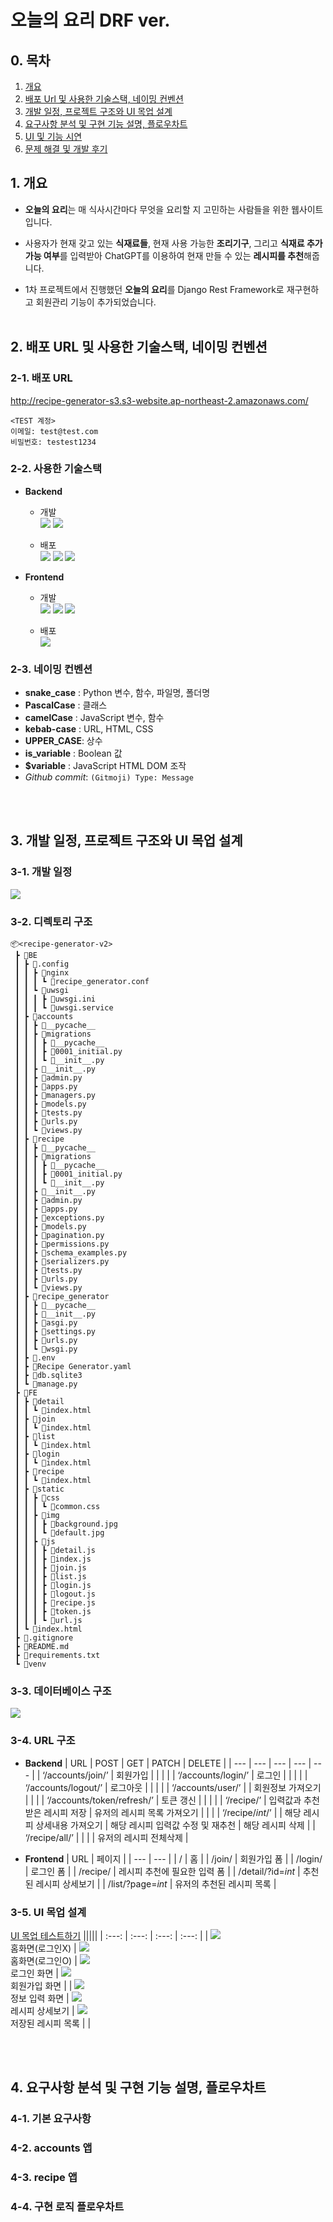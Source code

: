 # 오늘의 요리 DRF ver.

## 0. 목차
1. [개요](#1-개요)
2. [배포 Url 및 사용한 기술스택, 네이밍 컨벤션](#2-배포-url-및-사용한-기술스택-네이밍-컨벤션)
3. [개발 일정, 프로젝트 구조와 UI 목업 설계](#3-개발-일정-프로젝트-구조와-ui-목업-설계)
4. [요구사항 분석 및 구현 기능 설명, 플로우차트](#4-요구사항-분석-및-구현-기능-설명-플로우차트)
5. [UI 및 기능 시연]()
6. [문제 해결 및 개발 후기]()

## 1. 개요

- **오늘의 요리**는 매 식사시간마다 무엇을 요리할 지 고민하는 사람들을 위한 웹사이트 입니다.

- 사용자가 현재 갖고 있는 **식재료들**, 현재 사용 가능한 **조리기구**, 그리고 **식재료 추가 가능 여부**를 입력받아 ChatGPT를 이용하여 현재 만들 수 있는 **레시피를 추천**해줍니다.

- 1차 프로젝트에서 진행했던 **오늘의 요리**를 Django Rest Framework로 재구현하고 회원관리 기능이 추가되었습니다.
  <br><br>

## 2. 배포 URL 및 사용한 기술스택, 네이밍 컨벤션

### 2-1. 배포 URL

http://recipe-generator-s3.s3-website.ap-northeast-2.amazonaws.com/
```
<TEST 계정>
이메일: test@test.com
비밀번호: testest1234
```

### 2-2. 사용한 기술스택

- **Backend**
  - 개발<br>
    <img src="https://img.shields.io/badge/python-3776AB?style=for-the-badge&logo=python&logoColor=white"> <img src="https://img.shields.io/badge/django-092E20?style=for-the-badge&logo=django&logoColor=white">
  
  - 배포<br>
    <img src="https://img.shields.io/badge/ubuntu-E95420?style=for-the-badge&logo=ubuntu&logoColor=white"> <img src="https://img.shields.io/badge/nginx-009639?style=for-the-badge&logo=nginx&logoColor=white"> <img src="https://img.shields.io/badge/uwsgi-b6ce5f?style=for-the-badge&logoColor=black">

- **Frontend**
  - 개발<br>
    <img src="https://img.shields.io/badge/html-E34F26?style=for-the-badge&logo=html5&logoColor=white"> <img src="https://img.shields.io/badge/css-1572B6?style=for-the-badge&logo=css3&logoColor=white"> <img src="https://img.shields.io/badge/javascript-F7DF1E?style=for-the-badge&logo=javascript&logoColor=black">

  - 배포<br>
    <img src="https://img.shields.io/badge/amazon s3-569A31?style=for-the-badge&logo=amazons3&logoColor=white">

### 2-3. 네이밍 컨벤션

- **snake_case** :  Python 변수, 함수, 파일명, 폴더명
- **PascalCase** :  클래스
- **camelCase** :  JavaScript 변수, 함수
- **kebab-case** :  URL, HTML, CSS
- **UPPER_CASE**:  상수
- **is_variable** :  Boolean 값
- **$variable** :  JavaScript HTML DOM 조작
- *Github commit*: `(Gitmoji) Type: Message`

<br><br>

## 3. 개발 일정, 프로젝트 구조와 UI 목업 설계

### 3-1. 개발 일정
<img src='./readme_img/WBS.png'>

### 3-2. 디렉토리 구조

```
📦<recipe-generator-v2>
 ┣ 📂BE
 ┃ ┣ 📂.config
 ┃ ┃ ┣ 📂nginx
 ┃ ┃ ┃ ┗ 📜recipe_generator.conf
 ┃ ┃ ┗ 📂uwsgi
 ┃ ┃ ┃ ┣ 📜uwsgi.ini
 ┃ ┃ ┃ ┗ 📜uwsgi.service
 ┃ ┣ 📂accounts
 ┃ ┃ ┣ 📂__pycache__
 ┃ ┃ ┣ 📂migrations
 ┃ ┃ ┃ ┣ 📂__pycache__
 ┃ ┃ ┃ ┣ 📜0001_initial.py
 ┃ ┃ ┃ ┗ 📜__init__.py
 ┃ ┃ ┣ 📜__init__.py
 ┃ ┃ ┣ 📜admin.py
 ┃ ┃ ┣ 📜apps.py
 ┃ ┃ ┣ 📜managers.py
 ┃ ┃ ┣ 📜models.py
 ┃ ┃ ┣ 📜tests.py
 ┃ ┃ ┣ 📜urls.py
 ┃ ┃ ┗ 📜views.py
 ┃ ┣ 📂recipe
 ┃ ┃ ┣ 📂__pycache__
 ┃ ┃ ┣ 📂migrations
 ┃ ┃ ┃ ┣ 📂__pycache__
 ┃ ┃ ┃ ┣ 📜0001_initial.py
 ┃ ┃ ┃ ┗ 📜__init__.py
 ┃ ┃ ┣ 📜__init__.py
 ┃ ┃ ┣ 📜admin.py
 ┃ ┃ ┣ 📜apps.py
 ┃ ┃ ┣ 📜exceptions.py
 ┃ ┃ ┣ 📜models.py
 ┃ ┃ ┣ 📜pagination.py
 ┃ ┃ ┣ 📜permissions.py
 ┃ ┃ ┣ 📜schema_examples.py
 ┃ ┃ ┣ 📜serializers.py
 ┃ ┃ ┣ 📜tests.py
 ┃ ┃ ┣ 📜urls.py
 ┃ ┃ ┗ 📜views.py
 ┃ ┣ 📂recipe_generator
 ┃ ┃ ┣ 📂__pycache__
 ┃ ┃ ┣ 📜__init__.py
 ┃ ┃ ┣ 📜asgi.py
 ┃ ┃ ┣ 📜settings.py
 ┃ ┃ ┣ 📜urls.py
 ┃ ┃ ┗ 📜wsgi.py
 ┃ ┣ 📜.env
 ┃ ┣ 📜Recipe Generator.yaml
 ┃ ┣ 📜db.sqlite3
 ┃ ┗ 📜manage.py
 ┣ 📂FE
 ┃ ┣ 📂detail
 ┃ ┃ ┗ 📜index.html
 ┃ ┣ 📂join
 ┃ ┃ ┗ 📜index.html
 ┃ ┣ 📂list
 ┃ ┃ ┗ 📜index.html
 ┃ ┣ 📂login
 ┃ ┃ ┗ 📜index.html
 ┃ ┣ 📂recipe
 ┃ ┃ ┗ 📜index.html
 ┃ ┣ 📂static
 ┃ ┃ ┣ 📂css
 ┃ ┃ ┃ ┗ 📜common.css
 ┃ ┃ ┣ 📂img
 ┃ ┃ ┃ ┣ 📜background.jpg
 ┃ ┃ ┃ ┗ 📜default.jpg
 ┃ ┃ ┣ 📂js
 ┃ ┃ ┃ ┣ 📜detail.js
 ┃ ┃ ┃ ┣ 📜index.js
 ┃ ┃ ┃ ┣ 📜join.js
 ┃ ┃ ┃ ┣ 📜list.js
 ┃ ┃ ┃ ┣ 📜login.js
 ┃ ┃ ┃ ┣ 📜logout.js
 ┃ ┃ ┃ ┣ 📜recipe.js
 ┃ ┃ ┃ ┣ 📜token.js
 ┃ ┃ ┃ ┗ 📜url.js
 ┃ ┗ 📜index.html
 ┣ 📜.gitignore
 ┣ 📜README.md
 ┣ 📜requirements.txt
 ┗ 📂venv
```

### 3-3. 데이터베이스 구조
<img src='./readme_img/DB구조.jpg'>

### 3-4. URL 구조
- **Backend**
  | URL | POST | GET | PATCH | DELETE |
  | --- | --- | --- | --- | --- |
  | ‘/accounts/join/’ | 회원가입 |  |  |  |
  | ‘/accounts/login/’ | 로그인 |  |  |  |
  | ‘/accounts/logout/’ | 로그아웃 |  |  |  |
  | ‘/accounts/user/’ |  | 회원정보 가져오기 |  |  |
  | ‘/accounts/token/refresh/’ | 토큰 갱신 |  |  |  |
  | ‘/recipe/’ | 입력값과 추천받은 레시피 저장 | 유저의 레시피 목록 가져오기 |  |  |
  | ‘/recipe/*int*/’ |  | 해당 레시피 상세내용 가져오기 | 해당 레시피 입력값 수정 및 재추천 | 해당 레시피 삭제 |
  | ‘/recipe/all/’ |  |  |  | 유저의 레시피 전체삭제 |

- **Frontend**
  | URL | 페이지 |
  | --- | --- |
  | / | 홈 |
  | /join/ | 회원가입 폼 |
  | /login/ | 로그인 폼 |
  | /recipe/ | 레시피 추천에 필요한 입력 폼 |
  | /detail/?id=*int* | 추천된 레시피 상세보기 |
  | /list/?page=*int* | 유저의 추천된 레시피 목록 |

### 3-5. UI 목업 설계
[UI 목업 테스트하기](https://ovenapp.io/view/oJHlXjGbm3AI0t1XvTc68R5Yx5hZundY/55MDv)
|||||
| :---: | :---: | :---: | :---: |
| <img src='./readme_img/목업/01_메인 로그인X.jpg'><br>홈화면(로그인X) | <img src='./readme_img/목업/02_메인 로그인O.jpg'><br>홈화면(로그인O) | <img src='./readme_img/목업/03_로그인.jpg'><br>로그인 화면 | <img src='./readme_img/목업/04_회원가입.jpg'><br>회원가입 화면 |
| <img src='./readme_img/목업/05_추천받기.jpg'><br>정보 입력 화면 | <img src='./readme_img/목업/06_레시피.jpg'><br>레시피 상세보기 | <img src='./readme_img/목업/07_저장목록.jpg'><br>저장된 레시피 목록 |  |

<br><br>

## 4. 요구사항 분석 및 구현 기능 설명, 플로우차트

### 4-1. 기본 요구사항
### 4-2. accounts 앱
### 4-3. recipe 앱
### 4-4. 구현 로직 플로우차트